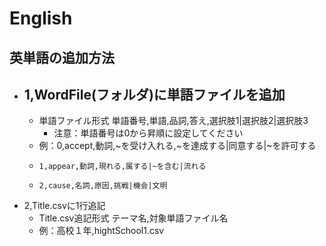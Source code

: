 # English
## 英単語の追加方法

- 1,WordFile(フォルダ)に単語ファイルを追加
  - 
  - 単語ファイル形式 単語番号,単語,品詞,答え,選択肢1|選択肢2|選択肢3
    - 注意：単語番号は0から昇順に設定してください
  - 例：0,accept,動詞,~を受け入れる,~を達成する|同意する|~を許可する
  -     1,appear,動詞,現れる,属する|~を含む|流れる
  -     2,cause,名詞,原因,挑戦|機会|文明
- 2,Title.csvに1行追記
  - Title.csv追記形式 テーマ名,対象単語ファイル名
  - 例：高校１年,hightSchool1.csv
